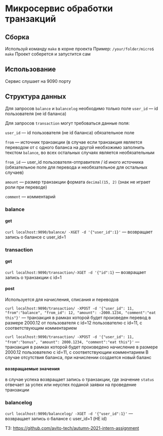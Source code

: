 # Микросервис обработки транзакций

## Сборка
Используй команду ```make``` в корне проекта
Пример:
```/your/folder/micro$ make```
Проект соберется и запустится сам

## Использование
Сервис слушает на 9090 порту

## Структура данных
Для запросов ```balance``` и ```balancelog``` необходимо только поле ```user_id``` — id пользователя (не id баланса)

Для запросов ```transaction``` могут требоваться данные поля:


```user_id``` — id пользователя (не id баланса) обязательное поле

```from``` — источник транзакции (в случае если транзакция является переводом от с одного баланса на другой необхожимо заполнить текстом ```balance```, во всех остальных случаях является необязательным

```from_id``` — user_id пользователя-отправителя / id иного источника (обязательное поле для перевода и необязательное для остальных случаев)

```amount``` — размер транзакции формата ```decimal(15, 2)``` (знак не играет роли при переводе)

```comment``` — комментарий

### balance
#### get
```curl localhost:9090/balance/ -XGET -d '{"user_id":1}'```  — возвращает запись о балансе с user_id=1
### transaction
#### get
```curl localhost:9090/transaction/-XGET -d '{"id":1}``` — возвращает запись о транзакции с id=1
#### post
Используется для начисления, списания и переводов

```curl localhost:9090/transaction/ -XPOST -d '{"user_id": 11, "from":"balance", "from_id": 12, "amount": -2000.1234, "comment":"eat this"}'``` — транзакция в рамках которой будет произведен перевод в размере 2000.12 от пользователя с id=12 пользователю с id=11, с соответствующим комментарием

```curl localhost:9090/transaction/ -XPOST -d '{"user_id": 11, "from":"bonus", "amount": 2000.1234, "comment":"eat this"}'``` — транзакция в рамках которой будет произведено начисление в размере 2000.12 пользователю с id=11, с соответствующим комментарием
В случае отсутствия баланса, при начислении создается новый баланс
#### возвращаемые значения
в случае успеха возвращает запись о транзакции, где значение ```status``` отвечает за успех или неуспех поданой заявки на проведение транзакции
### balancelog
```curl localhost:9090/balancelog/ -XGET -d '{"user_id":1}'``` — возвращает запись о балансе с user_id=1 (НЕ id)

ТЗ: https://github.com/avito-tech/autumn-2021-intern-assignment
